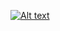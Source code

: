 [![Alt text](https://img.youtube.com/vi/up863eQKGUI/0.jpg)](https://www.youtube.com/watch?v=up863eQKGUI)
